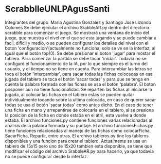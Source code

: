 # ScrabblleUNLPAgusSanti
Integrantes del grupo: Maria Agustina Gonzalez y Santiago Jose Lizondo Colomes
Se debe ejecutar el archivo SrabbleAR.py dentro del directorio scrabble para comenzar el juego. Se mostrará una ventana de inicio del juego, que muestra el nivel en el que se esta jugando y se puede cambiar a facil, dificil y medio, o se pueden configurar los detalles del nivel con el boton 'configuracion'(actualmente no funciona, solo se ve en la interfaz, al igual que el botón top10). Se debe presionar el boton 'jugar' para mostar el tablero. Para comenzar la partida se debe tocar 'iniciar'. Todavia no se configuró el funcionamiento de la IA, por lo que siempre es el turno del usuario, y el tiempo no se tiene en cuenta.
Para intercambiar las letras se toca el botón 'intercambiar', para sacar todas las fichas colocadas en esa jugada del tablero se toca el botón 'sacar todas' y para que se tenga en cuenta la palabra formada con las fichas se usa el botón 'palabra'. 
El botón posponer aun no tiene funcionalidad.
Se reparten las fichas al iniciarse la jugada, al colocar las fichas en el tablero estas se pueden quitar individualmente tocando sobre la ultima colocada, en caso de querer sacar todas se usa el botón 'sacar todas' como antes dicho. En el caso de tener una ficha en mano y arrepentirse de colocarla en el tablero, si se presiona la posición de la ficha en donde estaba en el átril, esta vuelve a donde estaba. 
El archivo funciones.py contiene funciones varias relacionadas al analisis de la palabra formada y su puntaje. El archivo funcionesFichas.py tiene funciones relacionadas al manejo de las fichas como colocarFicha, SacarFicha, Repartir, entre otras. El archivo tableros.py tine los tableros disponibles y una funcion para crear el tablero.
Actualmente se usa un tablero de 15x15 pero uno de 15x20 tambien esta disponible, se tiene que modificar el código del archivo SrabbleAR.py para hacerlo, ya que todavia no se puede configurar desde la interfaz.

